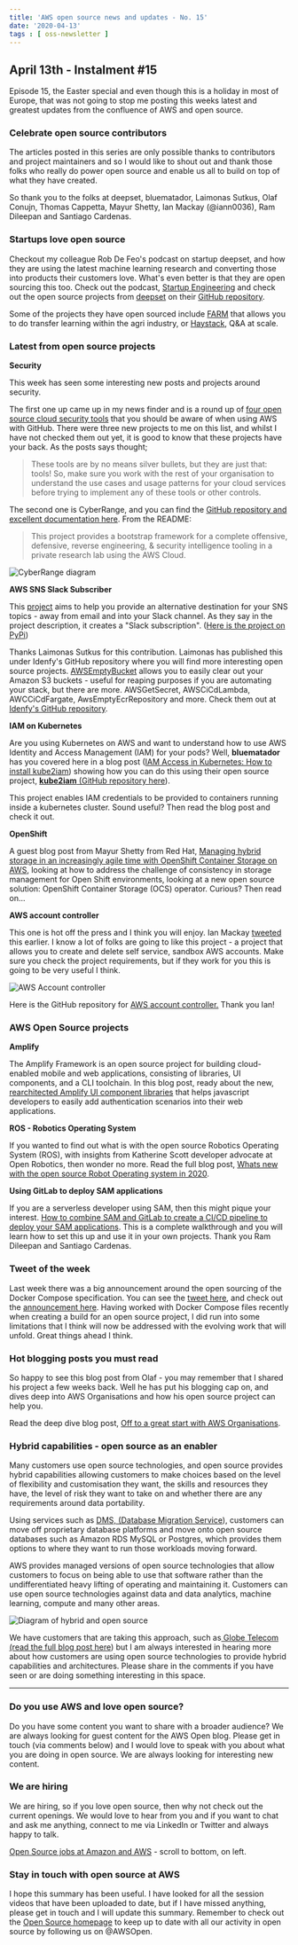 ```yaml
---
title: 'AWS open source news and updates - No. 15'
date: '2020-04-13'
tags : [ oss-newsletter ]
---
```

## April 13th - Instalment #15

Episode 15, the Easter special and even though this is a holiday in most of Europe, that was not going to stop me posting this weeks latest and greatest updates from the confluence of AWS and open source.

### Celebrate open source contributors

The articles posted in this series are only possible thanks to contributors and project maintainers and so I would like to shout out and thank those folks who really do power open source and enable us all to build on top of what they have created.

So thank you to the folks at deepset, bluematador, Laimonas Sutkus, Olaf Conujn, Thomas Cappetta, Mayur Shetty, Ian Mackay (@iann0036), Ram Dileepan and Santiago Cardenas.


### Startups love open source

Checkout my colleague Rob De Feo's podcast on startup deepset, and how they are using the latest machine learning research and converting those into products their customers love. What's even better is that they are open sourcing this too.
Check out the podcast, [Startup Engineering](https://www.linkedin.com/posts/robdefeo_machinelearning-deeplearning-nlp-activity-6653609302005288960-JgUf/) and check out the open source projects from [deepset](https://deepset.ai/) on their [GitHub repository](https://github.com/deepset-ai).

Some of the projects they have open sourced include [FARM](https://github.com/deepset-ai/FARM) that allows you to do transfer learning within the agri industry, or [Haystack](https://github.com/deepset-ai/haystack), Q&A at scale.


### Latest from open source projects


**Security**

This week has seen some interesting new posts and projects around security. 

The first one up came up in my news finder and is a round up of [four open source cloud security tools](https://opensource.com/article/19/9/open-source-cloud-security) that you should be aware of when using AWS with GitHub. There were three new projects to me on this list, and whilst I have not checked them out yet, it is good to know that these projects have your back. As the posts says thought;

>These tools are by no means silver bullets, but they are just that: tools! So, make sure you work with the rest of your organisation to understand the use cases and usage patterns for your cloud services before trying to implement any of these tools or other controls.

The second one is CyberRange, and you can find the [GitHub repository and excellent documentation here](https://github.com/secdevops-cuse/CyberRange). From the README:

>This project provides a bootstrap framework for a complete offensive, defensive, reverse engineering, & security intelligence tooling in a private research lab using the AWS Cloud.

![CyberRange diagram](https://media.githubusercontent.com/media/secdevops-cuse/CyberRange/master/img/CyberRange-architecture-v2.png)


**AWS SNS Slack Subscriber**


This [project](https://github.com/idenfy/AwsSnsSlackSubscriber) aims to help you provide an alternative destination for your SNS topics - away from email and into your Slack channel. As they say in the project description, it creates a "Slack subscription". ([Here is the project on PyPi](https://pypi.org/project/aws-sns-slack-subscriber/))

Thanks Laimonas Sutkus for this contribution. Laimonas has published this under Idenfy's GitHub repository where you will find more interesting open source projects. [AWSEmptyBucket](https://github.com/idenfy/AwsEmptyBucket) allows you to easily clear out your Amazon S3 buckets - useful for reaping purposes if you are automating your stack, but there are more. AWSGetSecret, AWSCiCdLambda, AWCCiCdFargate, AwsEmptyEcrRepository and more. Check them out at [Idenfy's GitHub repository](https://github.com/idenfy). 

**IAM on Kubernetes**

Are you using Kubernetes on AWS and want to understand how to use AWS Identity and Access Management (IAM) for your pods? Well, **bluematador** has you covered here in a blog post ([IAM Access in Kubernetes: How to install kube2iam](https://www.bluematador.com/blog/iam-access-in-kubernetes-installing-kube2iam-in-production?utm_campaign=Kubernetes&utm_content=125234681&utm_medium=social&utm_source=twitter&hss_channel=tw-764175728552271872)) showing how you can do this using their open source project, [**kube2iam** (GitHub repository here](https://github.com/jtblin/kube2iam)). 

This project enables IAM credentials to be provided to containers running inside a kubernetes cluster. Sound useful? Then read the blog post and check it out.


**OpenShift**

A guest blog post from Mayur Shetty from Red Hat, [Managing hybrid storage in an increasingly agile time with OpenShift Container Storage on AWS](https://aws.amazon.com/blogs/opensource/managing-hybrid-storage-in-an-increasingly-agile-time-with-openshift-container-storage-on-aws/), looking at how to address the challenge of consistency in storage management for Open Shift environments, looking at a new open source solution: OpenShift Container Storage (OCS) operator. Curious? Then read on...


**AWS account controller**

This one is hot off the press and I think you will enjoy. Ian Mackay [tweeted](https://twitter.com/iann0036/status/1249552376240824320) this earlier. I know a lot of folks are going to like this project - a project that allows you to create and delete self service, sandbox  AWS accounts. Make sure you check the project requirements, but if they work for you this is going to be very useful I think. 

![AWS Account controller](https://raw.githubusercontent.com/iann0036/aws-account-controller/master/assets/accountmanager.png)

Here is the GitHub repository for [AWS account controller.](https://github.com/iann0036/aws-account-controller) Thank you Ian!


### AWS Open Source projects

**Amplify**

The Amplify Framework is an open source project for building cloud-enabled mobile and web applications, consisting of libraries, UI components, and a CLI toolchain. In this blog post, ready about the new, [rearchitected Amplify UI component libraries](https://aws.amazon.com/blogs/mobile/amplify-framework-announces-new-rearchitected-ui-component-and-modular-javascript-libraries/) that helps javascript developers to easily add authentication scenarios into their web applications.


**ROS - Robotics Operating System**

If you wanted to find out what is with the open source Robotics Operating System (ROS), with insights from Katherine Scott developer advocate at Open Robotics, then wonder no more. Read the full blog post, [Whats new with the open source Robot Operating system in 2020](https://aws.amazon.com/blogs/opensource/whats-new-with-the-open-source-robot-operating-system-in-2020/).


**Using GitLab to deploy SAM applications**

If you are a serverless developer using SAM, then this might pique your interest. [How to combine SAM and GitLab to create a CI/CD pipeline to deploy your SAM applications](https://aws.amazon.com/blogs/apn/using-gitlab-ci-cd-pipeline-to-deploy-aws-sam-applications/
). This is a complete walkthrough and you will learn how to set this up and use it in your own projects. Thank you Ram Dileepan and Santiago Cardenas.


### Tweet of the week

Last week there was a big announcement around the open sourcing of the Docker Compose specification. You can see the [tweet here](https://twitter.com/Docker/status/1247515727025840128), and check out the [announcement here](https://www.docker.com/press-release/docker-open-sources-compose-specification). Having worked with Docker Compose files recently when creating a build for an open source project, I did run into some limitations that I think will now be addressed with the evolving work that will unfold. Great things ahead I think.


### Hot blogging posts you must read

So happy to see this blog post from Olaf - you may remember that I shared his project a few weeks back. Well he has put his blogging cap on, and dives deep into AWS Organisations and how his open source project can help you.

Read the deep dive blog post, [Off to a great start with AWS Organisations](https://dev.to/oconijn/off-to-a-great-start-with-aws-organizations-1i74).


### Hybrid capabilities - open source as an enabler

Many customers use open source technologies, and open source provides hybrid capabilities allowing customers to make choices based on the level of flexibility and customisation they want, the skills and resources they have, the level of risk they want to take on and whether there are any requirements around data portability. 

Using services such as [DMS, (Database Migration Service](https://aws.amazon.com/dms/)), customers can move off proprietary database platforms and move onto open source databases such as Amazon RDS MySQL or Postgres, which provides them options to where they want to run those workloads moving forward.

AWS provides managed versions of open source technologies that allow customers to focus on being able to use that software rather than the undifferentiated heavy lifting of operating and maintaining it. Customers can use open source technologies against data and data analytics, machine learning, compute and many other areas.

![Diagram of hybrid and open source](https://ras-cf-public.s3-eu-west-1.amazonaws.com/images/ent04-ricsue_accelerating_digital_transformation_with_hybrid_capabilities.pptx.png)

We have customers that are taking this approach, such as[ Globe Telecom (read the full blog post here](https://aws.amazon.com/blogs/modernizing-with-aws/how-globe-telecom-is-modernizing/)) but I am always interested in hearing more about how customers are using open source technologies to provide hybrid capabilities and architectures. Please share in the comments if you have seen or are doing something interesting in this space.


---

### Do you use AWS and love open source? 

Do you have some content you want to share with a broader audience? We are always looking for guest content for the AWS Open blog. Please get in touch (via comments below) and I would love to speak with you about what you are doing in open source. We are always looking for interesting new content.

### We are hiring

We are hiring, so if you love open source, then why not check out the current openings. We would love to hear from you and if you want to chat and ask me anything, connect to me via LinkedIn or Twitter and always happy to talk.

[Open Source jobs at Amazon and AWS](https://aws.amazon.com/opensource/?opensource-all.sort-by=item.additionalFields.startDate&opensource-all.sort-order=asc) - scroll to bottom, on left.

### Stay in touch with open source at AWS

I hope this summary has been useful. I have looked for all the session videos that have been uploaded to date, but if I have missed anything, please get in touch and I will update this summary. Remember to check out the [Open Source homepage](https://aws.amazon.com/opensource/?opensource-all.sort-by=item.additionalFields.startDate&opensource-all.sort-order=asc) to keep up to date with all our activity in open source by following us on @AWSOpen.
